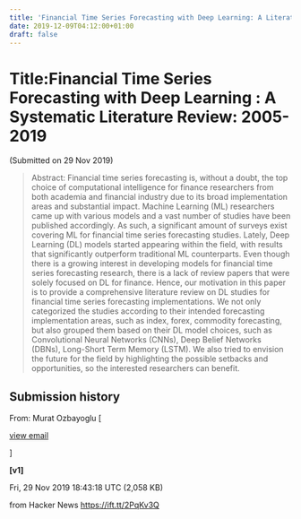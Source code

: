 ```yaml
---
title: 'Financial Time Series Forecasting with Deep Learning: A Literature Review'
date: 2019-12-09T04:12:00+01:00
draft: false
---
```


Title:Financial Time Series Forecasting with Deep Learning : A Systematic Literature Review: 2005-2019
======================================================================================================

(Submitted on 29 Nov 2019)

> Abstract: Financial time series forecasting is, without a doubt, the top choice of computational intelligence for finance researchers from both academia and financial industry due to its broad implementation areas and substantial impact. Machine Learning (ML) researchers came up with various models and a vast number of studies have been published accordingly. As such, a significant amount of surveys exist covering ML for financial time series forecasting studies. Lately, Deep Learning (DL) models started appearing within the field, with results that significantly outperform traditional ML counterparts. Even though there is a growing interest in developing models for financial time series forecasting research, there is a lack of review papers that were solely focused on DL for finance. Hence, our motivation in this paper is to provide a comprehensive literature review on DL studies for financial time series forecasting implementations. We not only categorized the studies according to their intended forecasting implementation areas, such as index, forex, commodity forecasting, but also grouped them based on their DL model choices, such as Convolutional Neural Networks (CNNs), Deep Belief Networks (DBNs), Long-Short Term Memory (LSTM). We also tried to envision the future for the field by highlighting the possible setbacks and opportunities, so the interested researchers can benefit.

Submission history
------------------

From: Murat Ozbayoglu \[

[view email](https://arxiv.org/show-email/0d796828/1911.13288)

\]

**\[v1\]**

Fri, 29 Nov 2019 18:43:18 UTC (2,058 KB)

  
  
from Hacker News https://ift.tt/2PqKv3Q
